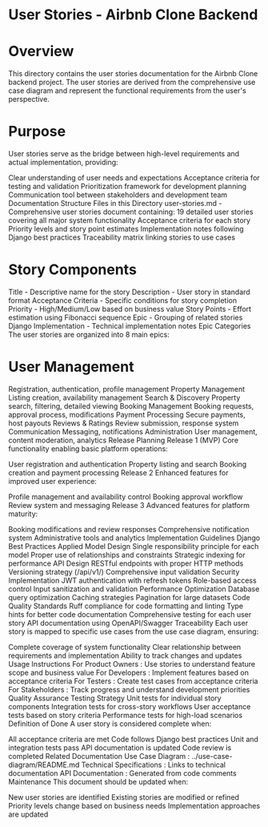 # User Stories - Airbnb Clone Backend
# Overview
This directory contains the user stories documentation for the Airbnb Clone backend project. The user stories are derived from the comprehensive use case diagram and represent the functional requirements from the user's perspective.

# Purpose
User stories serve as the bridge between high-level requirements and actual implementation, providing:

Clear understanding of user needs and expectations
Acceptance criteria for testing and validation
Prioritization framework for development planning
Communication tool between stakeholders and development team
Documentation Structure
Files in this Directory
user-stories.md - Comprehensive user stories document containing:
19 detailed user stories covering all major system functionality
Acceptance criteria for each story
Priority levels and story point estimates
Implementation notes following Django best practices
Traceability matrix linking stories to use cases

# Story Components
Title - Descriptive name for the story
Description - User story in standard format
Acceptance Criteria - Specific conditions for story completion
Priority - High/Medium/Low based on business value
Story Points - Effort estimation using Fibonacci sequence
Epic - Grouping of related stories
Django Implementation - Technical implementation notes
Epic Categories
The user stories are organized into 8 main epics:

# User Management 
Registration, authentication, profile management
Property Management 
Listing creation, availability management
Search & Discovery 
Property search, filtering, detailed viewing
Booking Management 
Booking requests, approval process, modifications
Payment Processing 
Secure payments, host payouts
Reviews & Ratings 
Review submission, response system
Communication 
Messaging, notifications
Administration 
User management, content moderation, analytics
Release Planning
Release 1 (MVP) 
Core functionality enabling basic platform operations:

User registration and authentication
Property listing and search
Booking creation and payment processing
Release 2 
Enhanced features for improved user experience:

Profile management and availability control
Booking approval workflow
Review system and messaging
Release 3 
Advanced features for platform maturity:

Booking modifications and review responses
Comprehensive notification system
Administrative tools and analytics
Implementation Guidelines
Django Best Practices Applied
Model Design
Single responsibility principle for each model
Proper use of relationships and constraints
Strategic indexing for performance
API Design
RESTful endpoints with proper HTTP methods
Versioning strategy (/api/v1/)
Comprehensive input validation
Security Implementation
JWT authentication with refresh tokens
Role-based access control
Input sanitization and validation
Performance Optimization
Database query optimization
Caching strategies
Pagination for large datasets
Code Quality Standards
Ruff compliance for code formatting and linting
Type hints for better code documentation
Comprehensive testing for each user story
API documentation using OpenAPI/Swagger
Traceability
Each user story is mapped to specific use cases from the use case diagram, ensuring:

Complete coverage of system functionality
Clear relationship between requirements and implementation
Ability to track changes and updates
Usage Instructions
For Product Owners : Use stories to understand feature scope and business value
For Developers : Implement features based on acceptance criteria
For Testers : Create test cases from acceptance criteria
For Stakeholders : Track progress and understand development priorities
Quality Assurance
Testing Strategy
Unit tests for individual story components
Integration tests for cross-story workflows
User acceptance tests based on story criteria
Performance tests for high-load scenarios
Definition of Done
A user story is considered complete when:

All acceptance criteria are met
Code follows Django best practices
Unit and integration tests pass
API documentation is updated
Code review is completed
Related Documentation
Use Case Diagram : ../use-case-diagram/README.md
Technical Specifications : Links to technical documentation
API Documentation : Generated from code comments
Maintenance
This document should be updated when:

New user stories are identified
Existing stories are modified or refined
Priority levels change based on business needs
Implementation approaches are updated